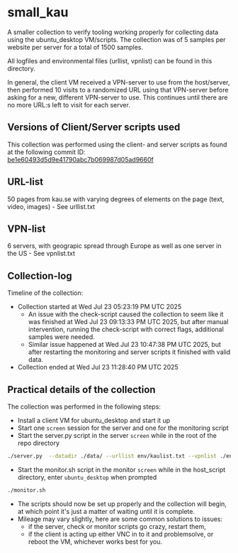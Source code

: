 # small_kau

A smaller collection to verify tooling working properly for collecting data using the ubuntu_desktop VM/scripts.
The collection was of 5 samples per website per server for a total of 1500 samples.

All logfiles and environmental files (urllist, vpnlist) can be found in this directory.

In general, the client VM received a VPN-server to use from the host/server, then performed 10 visits to a randomized URL using that VPN-server before asking for a new, different VPN-server to use.
This continues until there are no more URL:s left to visit for each server.

## Versions of Client/Server scripts used

This collection was performed using the client- and server scripts as found at the following commit ID:
[be1e60493d5d9e41790abc7b069987d05ad9660f](https://github.com/maybenot-io/vm-orchestrate-datasets/commit/be1e60493d5d9e41790abc7b069987d05ad9660f)

## URL-list

50 pages from kau.se with varying degrees of elements on the page (text, video, images) - See urllist.txt

## VPN-list

6 servers, with geograpic spread through Europe as well as one server in the US - See vpnlist.txt

## Collection-log

Timeline of the collection:

- Collection started at Wed Jul 23 05:23:19 PM UTC 2025
    - An issue with the check-script caused the collection to seem like it was finished at Wed Jul 23 09:13:33 PM UTC 2025, but after manual intervention, running the check-script with correct flags, additional samples were needed. 
    - Similar issue happened at Wed Jul 23 10:47:38 PM UTC 2025, but after restarting the monitoring and server scripts it finished with valid data. 
- Collection ended at Wed Jul 23 11:28:40 PM UTC 2025

## Practical details of the collection

The collection was performed in the following steps:

- Install a client VM for ubuntu_desktop and start it up
- Start one `screen` session for the server and one for the monitoring script
- Start the server.py script in the server `screen` while in the root of the repo directory

```bash
./server.py  --datadir ./data/ --urllist env/kaulist.txt --vpnlist ./env/vpnlist.txt --database ./env/database.json --samples 5
```

- Start the monitor.sh script in the monitor `screen` while in the host_script directory, enter `ubuntu_desktop` when prompted

```bash
./monitor.sh
```

- The scripts should now be set up properly and the collection will begin, at which point it's just a matter of waiting until it is complete.
- Mileage may vary slightly, here are some common solutions to issues:
    - if the server, check or monitor scripts go crazy, restart them,
    - if the client is acting up either VNC in to it and problemsolve, or reboot the VM, whichever works best for you.
